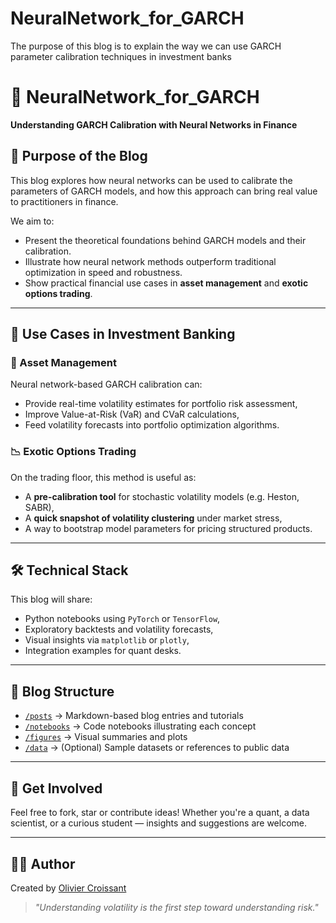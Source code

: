 # NeuralNetwork_for_GARCH
The purpose of this blog is to explain the way we can use GARCH parameter calibration techniques in investment banks
# 🧠 NeuralNetwork_for_GARCH

**Understanding GARCH Calibration with Neural Networks in Finance**

## 📌 Purpose of the Blog

This blog explores how neural networks can be used to calibrate the parameters of GARCH models, and how this approach can bring real value to practitioners in finance.

We aim to:
- Present the theoretical foundations behind GARCH models and their calibration.
- Illustrate how neural network methods outperform traditional optimization in speed and robustness.
- Show practical financial use cases in **asset management** and **exotic options trading**.

---

## 🏦 Use Cases in Investment Banking

### 💼 Asset Management
Neural network-based GARCH calibration can:
- Provide real-time volatility estimates for portfolio risk assessment,
- Improve Value-at-Risk (VaR) and CVaR calculations,
- Feed volatility forecasts into portfolio optimization algorithms.

### 📉 Exotic Options Trading
On the trading floor, this method is useful as:
- A **pre-calibration tool** for stochastic volatility models (e.g. Heston, SABR),
- A **quick snapshot of volatility clustering** under market stress,
- A way to bootstrap model parameters for pricing structured products.

---

## 🛠️ Technical Stack

This blog will share:
- Python notebooks using `PyTorch` or `TensorFlow`,
- Exploratory backtests and volatility forecasts,
- Visual insights via `matplotlib` or `plotly`,
- Integration examples for quant desks.

---

## 🧾 Blog Structure

- [`/posts`](/posts) → Markdown-based blog entries and tutorials
- [`/notebooks`](/notebooks) → Code notebooks illustrating each concept
- [`/figures`](/figures) → Visual summaries and plots
- [`/data`](/data) → (Optional) Sample datasets or references to public data

---

## 🚀 Get Involved

Feel free to fork, star or contribute ideas! Whether you're a quant, a data scientist, or a curious student — insights and suggestions are welcome.

---

## 🧑‍💻 Author

Created by [Olivier Croissant](https://github.com/croissant-olivier)

> *"Understanding volatility is the first step toward understanding risk."*

